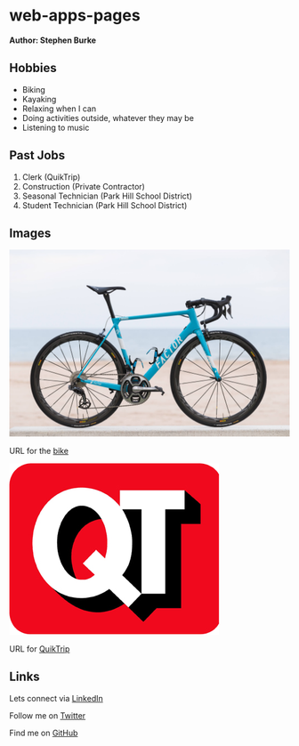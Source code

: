 # web-apps-pages
**Author: Stephen Burke**

## Hobbies
* Biking
* Kayaking
* Relaxing when I can
* Doing activities outside, whatever they may be
* Listening to music

## Past Jobs 
1. Clerk (QuikTrip)
2. Construction (Private Contractor)
3. Seasonal Technician (Park Hill School District)
4. Student Technician (Park Hill School District)

## Images
![bike](factorBike.jpg)

URL for the [bike](https://www.ceramicspeed.com/en/cycling/inside/partners/factor-bikes/)

![QuikTrip](QuikTrip_logo.png)

URL for [QuikTrip](https://en.wikipedia.org/wiki/QuikTrip)

## Links
Lets connect via [LinkedIn](https://www.linkedin.com/in/stephen-burke-9b4591149/)<br/>

Follow me on [Twitter](https://twitter.com/Stephen_Bur)<br/>

Find me on [GitHub](https://github.com/StephenBurke)
